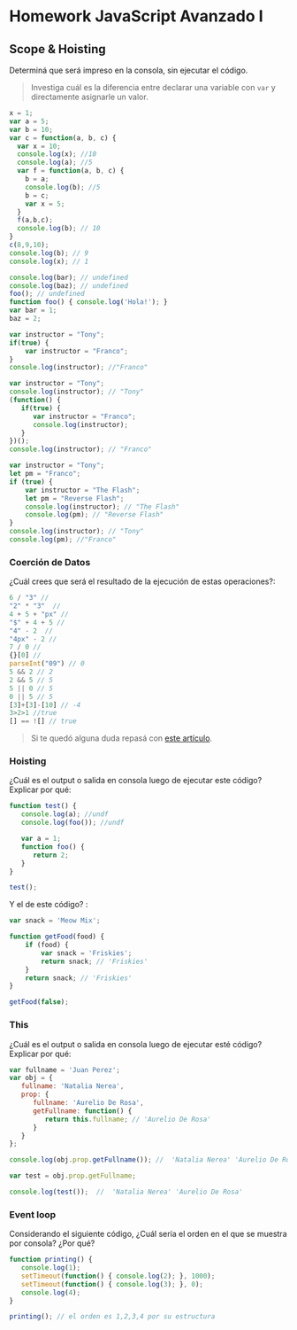 
# Homework JavaScript Avanzado I

## Scope & Hoisting

Determiná que será impreso en la consola, sin ejecutar el código.

> Investiga cuál es la diferencia entre declarar una variable con `var` y directamente asignarle un valor.

```javascript
x = 1;
var a = 5;
var b = 10;
var c = function(a, b, c) {
  var x = 10;
  console.log(x); //10
  console.log(a); //5
  var f = function(a, b, c) {
    b = a;
    console.log(b); //5
    b = c;
    var x = 5;
  }
  f(a,b,c);
  console.log(b); // 10
}
c(8,9,10);
console.log(b); // 9
console.log(x); // 1
```

```javascript
console.log(bar); // undefined
console.log(baz); // undefined
foo(); // undefined
function foo() { console.log('Hola!'); }
var bar = 1;
baz = 2;
```

```javascript
var instructor = "Tony";
if(true) {
    var instructor = "Franco";
}
console.log(instructor); //"Franco"
```

```javascript
var instructor = "Tony";
console.log(instructor); // "Tony"
(function() {
   if(true) {
      var instructor = "Franco";
      console.log(instructor);
   }
})();
console.log(instructor); // "Franco"
```

```javascript
var instructor = "Tony";
let pm = "Franco";
if (true) {
    var instructor = "The Flash";
    let pm = "Reverse Flash";
    console.log(instructor); // "The Flash"
    console.log(pm); // "Reverse Flash"
}
console.log(instructor); // "Tony"
console.log(pm); //"Franco"
```
### Coerción de Datos

¿Cuál crees que será el resultado de la ejecución de estas operaciones?:

```javascript
6 / "3" //
"2" * "3"  //
4 + 5 + "px" //
"$" + 4 + 5 //
"4" - 2  //
"4px" - 2 //
7 / 0 //
{}[0] //
parseInt("09") // 0
5 && 2 // 2
2 && 5 // 5
5 || 0 // 5
0 || 5 // 5
[3]+[3]-[10] // -4
3>2>1 //true
[] == ![] // true
```

> Si te quedó alguna duda repasá con [este artículo](http://javascript.info/tutorial/object-conversion).


### Hoisting

¿Cuál es el output o salida en consola luego de ejecutar este código? Explicar por qué:

```javascript
function test() {
   console.log(a); //undf
   console.log(foo()); //undf

   var a = 1;
   function foo() {
      return 2;
   }
}

test();
```

Y el de este código? :

```javascript
var snack = 'Meow Mix';

function getFood(food) {
    if (food) {
        var snack = 'Friskies';
        return snack; // 'Friskies'
    }
    return snack; // 'Friskies'
}

getFood(false);
```


### This

¿Cuál es el output o salida en consola luego de ejecutar esté código? Explicar por qué:

```javascript
var fullname = 'Juan Perez';
var obj = {
   fullname: 'Natalia Nerea',
   prop: {
      fullname: 'Aurelio De Rosa',
      getFullname: function() {
         return this.fullname; // 'Aurelio De Rosa'
      }
   }
};

console.log(obj.prop.getFullname()); //  'Natalia Nerea' 'Aurelio De Rosa'

var test = obj.prop.getFullname;

console.log(test());  //  'Natalia Nerea' 'Aurelio De Rosa'
```

### Event loop

Considerando el siguiente código, ¿Cuál sería el orden en el que se muestra por consola? ¿Por qué?

```javascript
function printing() {
   console.log(1);
   setTimeout(function() { console.log(2); }, 1000);
   setTimeout(function() { console.log(3); }, 0);
   console.log(4);
}

printing(); // el orden es 1,2,3,4 por su estructura
```
